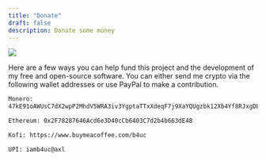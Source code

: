 ```yaml
---
title: "Donate"
draft: false
description: Donate some money
---
```


![](/img/donate.gif)

Here are a few ways you can help fund this project and the development of my free and open-source software. You can either send me crypto via the following wallet addresses or use PayPal to make a contribution.

```html
Monero:
47kE91oAWUsC7dX2wpP2MhdV5WRA3iv3YgptaTTxXdeqF7j9XaYQUgzbk12Xb4Yf8RJxgDLEUuEEidV6Ev9uGW5VVTDJs91
```

```html
Ethereum: 0x2F78287646Acd6e3D40cCb6403C7d2b4b663dE48
```

```html
Kofi: https://www.buymeacoffee.com/b4uc
```

```html
UPI: iamb4uc@axl
```
